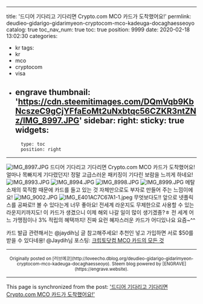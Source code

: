 
---
title: '드디어 기다리고 기다리면 Crypto.com MCO 카드가 도착했어요!'
permlink: deudieo-gidarigo-gidarimyeon-cryptocom-mco-kadeuga-docaghaesseoyo
catalog: true
toc_nav_num: true
toc: true
position: 9999
date: 2020-02-18 13:02:30
categories:
- kr
tags:
- kr
- mco
- cryptocom
- visa
- engrave
thumbnail: 'https://cdn.steemitimages.com/DQmVqb9KbNcszeC9gCjYFfaEoMt2uNxbtqc56CZKR3ntZNz/IMG_8997.JPG'
sidebar:
    right:
        sticky: true
widgets:
    -
        type: toc
        position: right
---


![IMG_8997.JPG](https://cdn.steemitimages.com/DQmVqb9KbNcszeC9gCjYFfaEoMt2uNxbtqc56CZKR3ntZNz/IMG_8997.JPG)
</b>
드디어 기다리고 기다리면 Crypto.com MCO 카드가 도착했어요!
얼마나 목빠지게 기다렸던지!  정말 고급스러운 패키징이 기다린 보람을 느끼게 하네요!
</b>
![IMG_8993.JPG](https://cdn.steemitimages.com/DQmYJnA12kKXYvdxEJfiZm4WL1azxjgoAs1LiuAFBuBr3Ls/IMG_8993.JPG)
</b>
![IMG_8994.JPG](https://cdn.steemitimages.com/DQmU8NVwjusW8uLjhRadhGTJCJzzbq1ztcc3io3zXEEN6eF/IMG_8994.JPG)
</b>
![IMG_8998.JPG](https://cdn.steemitimages.com/DQmNnyuRzpurr2F77wDCziYNLpFNtCjafB5wMFqZeXUpCcg/IMG_8998.JPG)
</b>
![IMG_8999.JPG](https://cdn.steemitimages.com/DQmRBQtzzKiKYqDBGeACdNEtrJDpymjWPuVetzNSi7Pdazp/IMG_8999.JPG)
</b>
메탈 소재의 묵직함 때문에 카드를 들고 있는 것 자체만으로도 부자로 만들어 주는 느낌이에요!
</b>
![IMG_9002.JPG](https://cdn.steemitimages.com/DQmc19LcoA7Ebm7xMfZG5P1aBTa1jDsnds4sAXVQHesj14T/IMG_9002.JPG)
</b>
![IMG_E401AC7C67A1-1.jpeg](https://cdn.steemitimages.com/DQmU3vTX6AjKnrfpTbVTao9R8LmaBWGR8vop35PBn5zi4Vn/IMG_E401AC7C67A1-1.jpeg)
</b>
</b>
무엇보다도!! 앞으로 넷플릭스를 공짜로!! 볼 수 있다는게 너무 좋아요!
전세계 라운지도 무제한으로 사용할 수 있는 라운지키까지도! 이 카드가 생겼으니 이제 해외 나갈 일이 많이 생기겠죵?ㅎ
전 세계 어느 가맹점이나 3% 적립의 혜택까지! 진짜 요런 혜자스러운 카드가 어디있나요 요즘~^^

카드 발급 관련해서는 @jaydih님 글 참고해주세요! 추천인 넣고 가입하면 서로 $50를 받을 수 있다네용!
</b>
@Jaydih님 포스팅: [크립토닷컴 MCO 카드의 모든 것](https://steemit.com/kr/@jaydih/tkssy-mco)


***
<center><sup>Originally posted on [러브에코](http://loveecho.dblog.org/deudieo-gidarigo-gidarimyeon-cryptocom-mco-kadeuga-docaghaesseoyo). Steem blog powered by [ENGRAVE](https://engrave.website).</sup></center>

- - -

This page is synchronized from the post: ['드디어 기다리고 기다리면 Crypto.com MCO 카드가 도착했어요!'](https://steemit.com/@loveecho/deudieo-gidarigo-gidarimyeon-cryptocom-mco-kadeuga-docaghaesseoyo)
